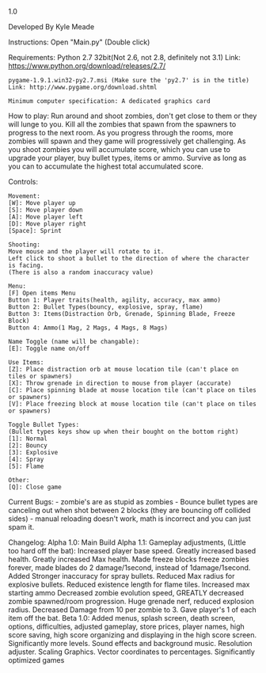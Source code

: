 1.0

Developed By Kyle Meade

Instructions:
	Open "Main.py" (Double click)

Requirements:
	Python 2.7 32bit(Not 2.6, not 2.8, definitely not 3.1)
	Link: https://www.python.org/download/releases/2.7/

	pygame-1.9.1.win32-py2.7.msi (Make sure the 'py2.7' is in the title)
	Link: http://www.pygame.org/download.shtml

	Minimum computer specification: A dedicated graphics card

How to play:
	Run around and shoot zombies, don't get close to them or they will lunge to you.
	Kill all the zombies that spawn from the spawners to progress to the next room.
	As you progress through the rooms, more zombies will spawn and they game will
	progressively get challenging. As you shoot zombies you will accumulate score,
	which you can use to upgrade your player, buy bullet types, items or ammo.
	Survive as long as you can to accumulate the highest total accumulated score.

Controls:

	Movement:
	[W]: Move player up
	[S]: Move player down
	[A]: Move player left
	[D]: Move player right
	[Space]: Sprint

	Shooting:
	Move mouse and the player will rotate to it.
	Left click to shoot a bullet to the direction of where the character is facing.
	(There is also a random inaccuracy value)

	Menu:
	[F] Open items Menu 
	Button 1: Player traits(health, agility, accuracy, max ammo)
	Button 2: Bullet Types(bouncy, explosive, spray, flame)
	Button 3: Items(Distraction Orb, Grenade, Spinning Blade, Freeze Block)
	Button 4: Ammo(1 Mag, 2 Mags, 4 Mags, 8 Mags)

	Name Toggle (name will be changable):
	[E]: Toggle name on/off
	
	Use Items:
	[Z]: Place distraction orb at mouse location tile (can't place on tiles or spawners)
	[X]: Throw grenade in direction to mouse from player (accurate)
	[C]: Place spinning blade at mouse location tile (can't place on tiles or spawners)
	[V]: Place freezing block at mouse location tile (can't place on tiles or spawners)

	Toggle Bullet Types:
	(Bullet types keys show up when their bought on the bottom right)
	[1]: Normal
	[2]: Bouncy
	[3]: Explosive
	[4]: Spray
	[5]: Flame

	Other:
	[Q]: Close game

Current Bugs:
	- zombie's are as stupid as zombies
	- Bounce bullet types are canceling out when shot between 2 blocks (they are bouncing off collided sides)
	- manual reloading doesn't work, math is incorrect and you can just spam it.

Changelog:
	Alpha 1.0: Main Build
	Alpha 1.1: Gameplay adjustments, (Little too hard off the bat):
		   Increased player base speed. Greatly increased based health. Greatly increased Max health.
		   Made freeze blocks freeze zombies forever, made blades do 2 damage/1second, instead of 1damage/1second.
		   Added Stronger inaccuracy for spray bullets. Reduced Max radius for explosive bullets.
		   Reduced existence length for flame tiles. Increased max starting ammo
		   Decreased zombie evolution speed, GREATLY decreased zombie spawned/room progression.
		   Huge grenade nerf, reduced explosion radius. Decreased Damage from 10 per zombie to 3.
		   Gave player's 1 of each item off the bat.
	Beta 1.0:
		Added menus, splash screen, death screen, options, difficulties, adjusted
		gameplay, store prices, player names, high score saving, high score organizing
		and displaying in the high score screen. Significantly more levels. Sound effects
		and background music. Resolution adjuster. Scaling Graphics.
		Vector coordinates to percentages. Significantly optimized games
